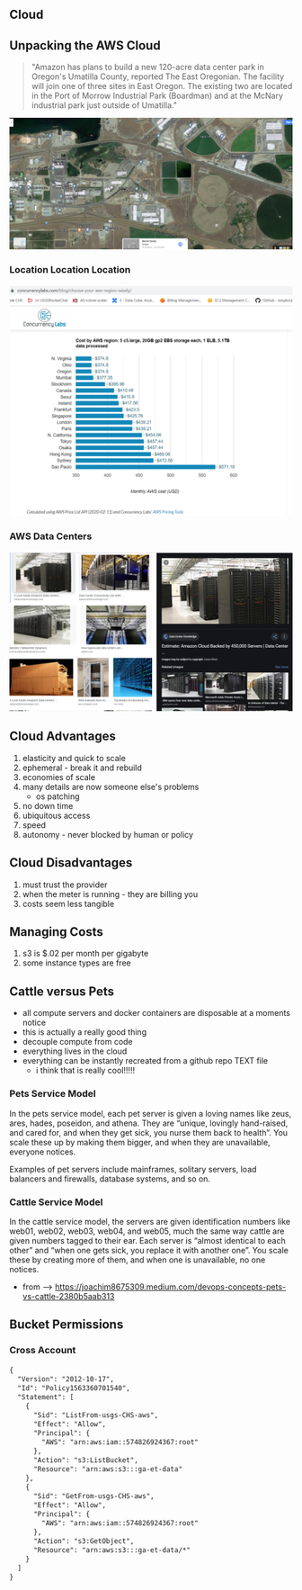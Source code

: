 ## Cloud

## Unpacking the AWS Cloud

> "Amazon has plans to build a new 120-acre data center park in Oregon's Umatilla County, reported The East Oregonian. The facility will join one of three sites in East Oregon. The existing two are located in the Port of Morrow Industrial Park (Boardman) and at the McNary industrial park just outside of Umatilla."

![oregon datacenter](https://raw.githubusercontent.com/tonybutzer/assets/master/et/50-cloud-boardman-oregon-aws.PNG)

### Location Location Location

![region cost graph](https://raw.githubusercontent.com/tonybutzer/assets/master/et/50-cloud-region-cost-variances.PNG)

### AWS Data Centers
![data center guts](https://raw.githubusercontent.com/tonybutzer/assets/master/et/50-cloud-data-center-guts.PNG)

## Cloud Advantages

1. elasticity and quick to scale
2. ephemeral - break it and rebuild 
3. economies of scale
4. many details are now someone else's problems
	- os patching
5. no down time
6. ubiquitous access
7. speed
8. autonomy - never blocked by human or policy

## Cloud Disadvantages

1. must trust the provider
2. when the meter is running - they are billing you
3. costs seem less tangible

## Managing Costs

1. s3 is $.02 per month per gigabyte
2. some instance types are free

## Cattle versus Pets

- all compute servers and docker containers are disposable at a moments notice
- this is actually a really good thing
- decouple compute from code
- everything lives in the cloud
- everything can be instantly recreated from a github repo TEXT file
	- i think that is really cool!!!!!

### Pets Service Model

In the pets service model, each pet server is given a loving names like zeus, ares, hades, poseidon, and athena. They are “unique, lovingly hand-raised, and cared for, and when they get sick, you nurse them back to health”. You scale these up by making them bigger, and when they are unavailable, everyone notices.

Examples of pet servers include mainframes, solitary servers, load balancers and firewalls, database systems, and so on.

### Cattle Service Model

In the cattle service model, the servers are given identification numbers like web01, web02, web03, web04, and web05, much the same way cattle are given numbers tagged to their ear. Each server is “almost identical to each other” and “when one gets sick, you replace it with another one”. You scale these by creating more of them, and when one is unavailable, no one notices.

- from --> https://joachim8675309.medium.com/devops-concepts-pets-vs-cattle-2380b5aab313


## Bucket Permissions

### Cross Account

```
{
  "Version": "2012-10-17",
  "Id": "Policy1563360701540",
  "Statement": [
    {
      "Sid": "ListFrom-usgs-CHS-aws",
      "Effect": "Allow",
      "Principal": {
        "AWS": "arn:aws:iam::574826924367:root"
      },
      "Action": "s3:ListBucket",
      "Resource": "arn:aws:s3:::ga-et-data"
    },
    {
      "Sid": "GetFrom-usgs-CHS-aws",
      "Effect": "Allow",
      "Principal": {
        "AWS": "arn:aws:iam::574826924367:root"
      },
      "Action": "s3:GetObject",
      "Resource": "arn:aws:s3:::ga-et-data/*"
    }
  ]
}
```

